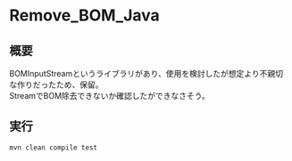# Remove_BOM_Java

## 概要

BOMInputStreamというライブラリがあり、使用を検討したが想定より不親切な作りだったため、保留。  
StreamでBOM除去できないか確認したができなさそう。

## 実行

``` bash
mvn clean compile test
```

